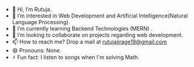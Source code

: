 - 👋 Hi, I’m Rutuja.
- 👀 I’m interested in Web Development and Artificial Intelligence(Natural Language Processing).
- 🌱 I’m currently learning Backend Technologies (MERN) .
- 💞️ I’m looking to collaborate on projects regarding web development.
- 📫 How to reach me? Drop a mail at rutujajirage19@gmail.com
- 😄 Pronouns: None.
- ⚡ Fun fact: I listen to songs when I'm solving Math.

<!---
Rutuja1923/Rutuja1923 is a ✨ special ✨ repository because its `README.md` (this file) appears on your GitHub profile.
You can click the Preview link to take a look at your changes.
--->
